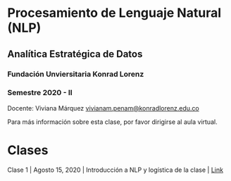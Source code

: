 # Procesamiento de Lenguaje Natural (NLP)
## Analítica Estratégica de Datos

### Fundación Unviersitaria Konrad Lorenz
### Semestre 2020 - II

Docente: Viviana Márquez [vivianam.penam@konradlorenz.edu.co](mailto:vivianam.penam@konradlorenz.edu.co)

Para más información sobre esta clase, por favor dirigirse al aula virtual.

# Clases

Clase 1 | Agosto 15, 2020 | Introducción a NLP y logística de la clase | [Link](http://vivianamarquez.com/NLP_Analitica_Estategica_Datos/Clase1/Clase1.html)
